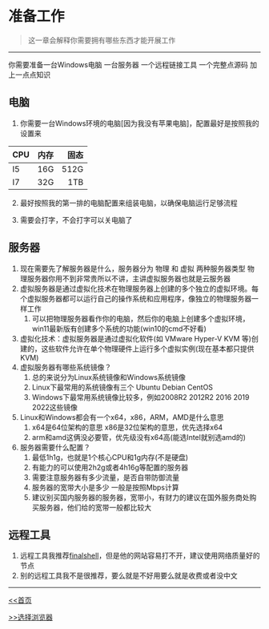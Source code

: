 # 准备工作

> 这一章会解释你需要拥有哪些东西才能开展工作

---

你需要准备一台Windows电脑 一台服务器 一个远程链接工具 一个完整点源码 加上一点点知识

## 电脑

1. 你需要一台Windows环境的电脑[因为我没有苹果电脑]，配置最好是按照我的设置来

|   CPU     |    内存   |     固态    |
| :---        |    :----:   |          ---: |
|    I5      |    16G     |    512G    |
|    I7      |    32G     |    1TB     |

2. 最好按照我的第一排的电脑配置来组装电脑，以确保电脑运行足够流程

3. 需要会打字，不会打字可以关电脑了


## 服务器

1. 现在需要先了解服务器是什么，服务器分为 物理 和 虚拟 两种服务器类型 物理服务器你用不到非常贵所以不讲，主讲虚拟服务器也就是云服务器
2. 虚拟服务器是通过虚拟化技术在物理服务器上创建的多个独立的虚拟环境。每个虚拟服务器都可以运行自己的操作系统和应用程序，像独立的物理服务器一样工作
    1. 可以把物理服务器看作你的电脑，然后你的电脑上创建多个虚拟环境，win11最新版有创建多个系统的功能(win10的cmd不好看)
3. 虚拟化技术：虚拟服务器是通过虚拟化软件(如 VMware Hyper-V KVM 等)创建的，这些软件允许在单个物理硬件上运行多个虚拟实例(现在基本都只提供KVM)
4. 虚拟服务器有哪些系统镜像？
    1. 总的来说分为Linux系统镜像和Windows系统镜像
    2. Linux下最常用的系统镜像有三个 Ubuntu Debian CentOS
    3. Windows下最常用系统镜像比较多，例如2008R2 2012R2 2016 2019 2022这些镜像
5. Linux和Windows都会有一个x64，x86，ARM，AMD是什么意思
    1. x64是64位架构的意思 x86是32位架构的意思，优先选择x64
    2. arm和amd这俩没必要管，优先级没有x64高(能选Intel就别选amd的)
6. 服务器需要什么配置？
    1. 最低1h1g，也就是1个核心CPU和1g内存(不是硬盘)
    2. 有能力的可以使用2h2g或者4h16g等配置的服务器
    3. 需要注意服务器有多少流量，是否自带防御流量
    4. 服务器的宽带大小是多少 一般是按照Mbps计算
    5. 建议别买国内服务器的服务器，宽带小，有财力的建议在国外服务商处购买服务器，他们给的宽带一般都比较大
    

## 远程工具

1. 远程工具我推荐[finalshell](https://www.hostbuf.com/t/988.html "点击文字跳转")，但是他的网站容易打不开，建议使用网络质量好的节点
2. 别的远程工具我不是很推荐，要么就是不好用要么就是收费或者没中文


---

[<<首页](/)

[>>选择浏览器](01/liulanqi/)